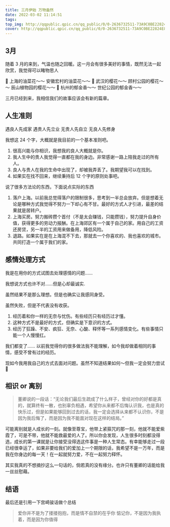```yaml
---
title: 三月伊始 万物盎然
date: 2022-03-02 11:14:51
tags:
top_img: http://qqpublic.qpic.cn/qq_public/0/0-2636732511-73A9C0BE22824E876C498B8A216894A5/0?fmt=jpg&size=53&h=630&w=900&ppv=1.jpg
cover: http://qqpublic.qpic.cn/qq_public/0/0-2636732511-73A9C0BE22824E876C498B8A216894A5/0?fmt=jpg&size=53&h=630&w=900&ppv=1.jpg
---
```


## 3月

随着 3 月的来到，气温也随之回暖。这一月会有很多美好的事情，既然无法一起欣赏，我觉得可以睹物思人

💐 上海的油菜花～～ 安徽宏村的油菜花～～
🌸 武汉的樱花～～ 顾村公园的樱花～～ 辰山植物园的樱花～～
🌷 杭州的郁金香～～ 世纪公园的郁金香～～

三月已经到来，我相信我们的故事应该会有新的篇章。

## 人生准则

遇良人先成家 遇贵人先立业
无贵人先自立 无良人先修身

我想这 24 个字，大概就是我目前的一个基本准则吧。

1. 很高兴能与你相识，我想我的良人大概就是你。
2. 我人生中的贵人我觉得一直都在我的身边。非常感谢一路上陪我走过的所有人。
3. 良人与贵人在我的生命中出现了，却被我弄丢了。我期望我可以在找到。
4. 如果实在找不回来，继续秉持后 12 个字的原则处事吧。

说了很多方法论的东西，下面说点实际的东西
1. 落户上海。以前我总觉得落户的限制很多，思考到一半总会放弃。但是想着无论是哪种方式我觉得不努力一下却心有不甘。最好的方式人才引进，最差的结果就是居转户。
2. 上海买房。努力搬砖攒个首付（不是太会赚钱，只能攒钱），努力提升自身价值，获得更多的劳动力报酬。在上海郊区有一个属于自己的家。用自己的工资还房贷，另一半的工资用来做备用，降低风险。
3. 退路。如果实在是在上海混不下去，那就去一个你喜欢的、我也喜欢的城市。共同打造一个属于我们的家。

## 感情处理方式

我是在用你的方式试图去处理感情的问题…… 

我想说方式也许不对……但是心却最诚实.

虽然结果不是那么理想。但是也确实让我感同身受。

虽然失败，但是不代表没有收获。

1. 经历着和你一样的无奈与忧伤。有些经历只有经历过才懂。
2. 这种方式不是最好的方式，但确实是下意识的方式。
3. 经历了狂躁、不安、疯狂、无奈、心酸、释怀等一系列感情变化。有些事情只能一个人慢慢扛。

我们都变了…… 以前我觉得你的很多做法我不能理解，如今我却做着相同的事情，感受不曾有过的经历。

现如今我用我自己的方式去面对问题。虽然不知道结果如何～但我一定会努力尝试💪

## 相识 or 离别

> 董卿说的一段话：“无论我们最后生疏成了什么样子，曾经对你的好都是真的，就算终有一散，也别辜负相遇，希望你从来都不后悔认识我，也是真的快乐过，但是如果能够回到过去的话，我一定会选择从来都不认识你，不是因为我后悔了，而是因为我不能面对现在这样的结局。”

可能离别就是人成长的一刻。就像至尊宝，他带上紧箍咒的那一刻，他就不能爱紫霞了，可是不带，他就不能救最爱的人了。所以你会发现，人生很多时刻都没得选，成长的第一课就是让你接受没得选这件事是一种人生常态。有幸能够走过一段已经很幸运了，如果非要给我们的爱加上一个期限的话，我希望不是一万年，而是我在你身边的每一天！在一起就努力爱，不在一起努力释怀。

其实我真的不想摘抄这么一句话的，倘若真的没有缘分。也许只有董卿的话能给我一丝丝慰藉。


## 结语

最后还是引用一下宫崎骏话做个总结

> 爱你并不是为了搂搂抱抱，而是情不自禁的在乎你
> 惦记你，不是因为我执着，而是因为你值得